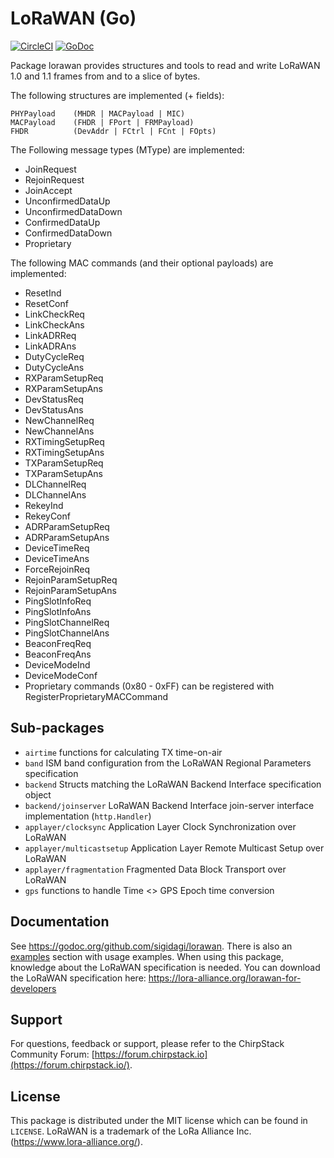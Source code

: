 # LoRaWAN (Go)

[![CircleCI](https://circleci.com/gh/sigidagi/lorawan.svg?style=svg)](https://circleci.com/gh/sigidagi/lorawan)
[![GoDoc](https://godoc.org/github.com/sigidagi/lorawan?status.svg)](https://godoc.org/github.com/sigidagi/lorawan)

Package lorawan provides structures and tools to read and write LoRaWAN
1.0 and 1.1 frames from and to a slice of bytes.

The following structures are implemented (+ fields):

```
PHYPayload    (MHDR | MACPayload | MIC)
MACPayload    (FHDR | FPort | FRMPayload)
FHDR          (DevAddr | FCtrl | FCnt | FOpts)
```

The Following message types (MType) are implemented:

* JoinRequest
* RejoinRequest
* JoinAccept
* UnconfirmedDataUp
* UnconfirmedDataDown
* ConfirmedDataUp
* ConfirmedDataDown
* Proprietary

The following MAC commands (and their optional payloads) are implemented:

* ResetInd
* ResetConf
* LinkCheckReq
* LinkCheckAns
* LinkADRReq
* LinkADRAns
* DutyCycleReq
* DutyCycleAns
* RXParamSetupReq
* RXParamSetupAns
* DevStatusReq
* DevStatusAns
* NewChannelReq
* NewChannelAns
* RXTimingSetupReq
* RXTimingSetupAns
* TXParamSetupReq
* TXParamSetupAns
* DLChannelReq
* DLChannelAns
* RekeyInd
* RekeyConf
* ADRParamSetupReq
* ADRParamSetupAns
* DeviceTimeReq
* DeviceTimeAns
* ForceRejoinReq
* RejoinParamSetupReq
* RejoinParamSetupAns
* PingSlotInfoReq
* PingSlotInfoAns
* PingSlotChannelReq
* PingSlotChannelAns
* BeaconFreqReq
* BeaconFreqAns
* DeviceModeInd
* DeviceModeConf
* Proprietary commands (0x80 - 0xFF) can be registered with RegisterProprietaryMACCommand


## Sub-packages

* `airtime` functions for calculating TX time-on-air
* `band` ISM band configuration from the LoRaWAN Regional Parameters specification
* `backend` Structs matching the LoRaWAN Backend Interface specification object
* `backend/joinserver` LoRaWAN Backend Interface join-server interface implementation (`http.Handler`)
* `applayer/clocksync` Application Layer Clock Synchronization over LoRaWAN
* `applayer/multicastsetup` Application Layer Remote Multicast Setup over LoRaWAN
* `applayer/fragmentation` Fragmented Data Block Transport over LoRaWAN
* `gps` functions to handle Time <> GPS Epoch time conversion

## Documentation

See https://godoc.org/github.com/sigidagi/lorawan. There is also an [examples](https://godoc.org/github.com/sigidagi/lorawan#pkg-examples)
section with usage examples. When using this package, knowledge about the LoRaWAN specification is needed.
You can download the LoRaWAN specification here: https://lora-alliance.org/lorawan-for-developers

## Support

For questions, feedback or support, please refer to the ChirpStack Community Forum:
[https://forum.chirpstack.io](https://forum.chirpstack.io/).

## License

This package is distributed under the MIT license which can be found in ``LICENSE``.
LoRaWAN is a trademark of the LoRa Alliance Inc. (https://www.lora-alliance.org/).
